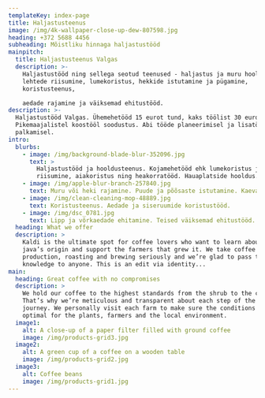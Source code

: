 ```yaml
---
templateKey: index-page
title: Haljastusteenus
image: /img/4k-wallpaper-close-up-dew-807598.jpg
heading: +372 5688 4456
subheading: Mõistliku hinnaga haljastustööd
mainpitch:
  title: Haljastusteenus Valgas
  description: >-
    Haljastustööd ning sellega seotud teenused - haljastus ja muru hooldus,
    lehtede riisumine, lumekoristus, hekkide istutamine ja pügamine,
    koristusteenus,

    aedade rajamine ja väiksemad ehitustööd.
description: >-
  Haljastustööd Valgas. Ühemehetööd 15 eurot tund, kaks töölist 30 eurot tund.
  Pikemaajalistel koostööl soodustus. Abi tööde planeerimisel ja lisatööjõu
  palkamisel.
intro:
  blurbs:
    - image: /img/background-blade-blur-352096.jpg
      text: >
        Haljastustööd ja hooldusteenus. Kojamehetööd ehk lumekoristus ja lehtede
        riisumine, aiakoristus ning heakorratööd. Hauaplatside hooldus.
    - image: /img/apple-blur-branch-257840.jpg
      text: Muru või heki rajamine. Puude ja põõsaste istutamine. Kaevamistööd.
    - image: /img/clean-cleaning-mop-48889.jpg
      text: Koristusteenus. Aedade ja siseruumide koristustööd.
    - image: /img/dsc_0781.jpg
      text: Lipp ja võrkaedade ehitamine. Teised väiksemad ehitustööd.
  heading: What we offer
  description: >
    Kaldi is the ultimate spot for coffee lovers who want to learn about their
    java’s origin and support the farmers that grew it. We take coffee
    production, roasting and brewing seriously and we’re glad to pass that
    knowledge to anyone. This is an edit via identity...
main:
  heading: Great coffee with no compromises
  description: >
    We hold our coffee to the highest standards from the shrub to the cup.
    That’s why we’re meticulous and transparent about each step of the coffee’s
    journey. We personally visit each farm to make sure the conditions are
    optimal for the plants, farmers and the local environment.
  image1:
    alt: A close-up of a paper filter filled with ground coffee
    image: /img/products-grid3.jpg
  image2:
    alt: A green cup of a coffee on a wooden table
    image: /img/products-grid2.jpg
  image3:
    alt: Coffee beans
    image: /img/products-grid1.jpg
---
```


